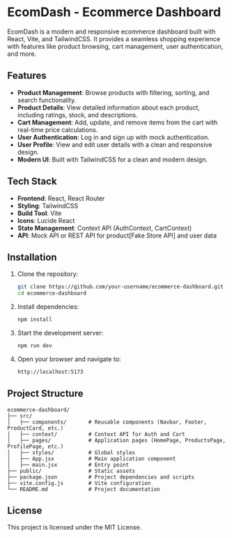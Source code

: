 # EcomDash - Ecommerce Dashboard

EcomDash is a modern and responsive ecommerce dashboard built with React, Vite, and TailwindCSS. It provides a seamless shopping experience with features like product browsing, cart management, user authentication, and more.

## Features

- **Product Management**: Browse products with filtering, sorting, and search functionality.
- **Product Details**: View detailed information about each product, including ratings, stock, and descriptions.
- **Cart Management**: Add, update, and remove items from the cart with real-time price calculations.
- **User Authentication**: Log in and sign up with mock authentication.
- **User Profile**: View and edit user details with a clean and responsive design.
- **Modern UI**: Built with TailwindCSS for a clean and modern design.

## Tech Stack

- **Frontend**: React, React Router
- **Styling**: TailwindCSS
- **Build Tool**: Vite
- **Icons**: Lucide React
- **State Management**: Context API (AuthContext, CartContext)
- **API**: Mock API or REST API for product[Fake Store API] and user data

## Installation

1. Clone the repository:
   ```bash
   git clone https://github.com/your-username/ecommerce-dashboard.git
   cd ecommerce-dashboard
   ```
2. Install dependencies:
    ```bash
    npm install
    ```
3. Start the development server:
    ```bash
    npm run dev
    ```
4. Open your browser and navigate to: 
    ```bash
    http://localhost:5173
    ```

## Project Structure
```
ecommerce-dashboard/
├── src/
│   ├── components/       # Reusable components (Navbar, Footer, ProductCard, etc.)
│   ├── context/          # Context API for Auth and Cart
│   ├── pages/            # Application pages (HomePage, ProductsPage, ProfilePage, etc.)
│   ├── styles/           # Global styles
│   ├── App.jsx           # Main application component
│   ├── main.jsx          # Entry point
├── public/               # Static assets
├── package.json          # Project dependencies and scripts
├── vite.config.js        # Vite configuration
└── README.md             # Project documentation
```

## License

This project is licensed under the MIT License.